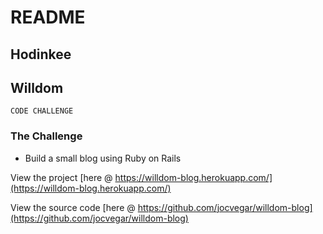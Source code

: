 # README

## Hodinkee
## Willdom

`CODE CHALLENGE`

### The Challenge
- Build a small blog using Ruby on Rails

View the project [here @ https://willdom-blog.herokuapp.com/](https://willdom-blog.herokuapp.com/)

View the source code [here @ https://github.com/jocvegar/willdom-blog](https://github.com/jocvegar/willdom-blog)


